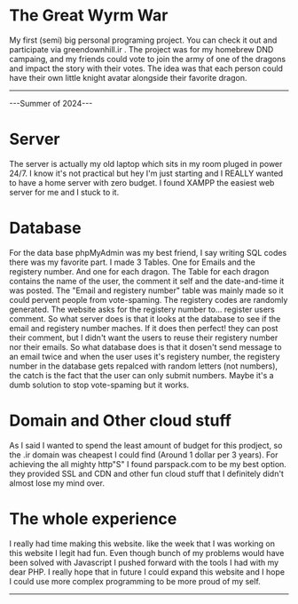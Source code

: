 # The Great Wyrm War
My first (semi) big personal programing project.
You can check it out and participate via greendownhill.ir .
The project was for my homebrew DND campaing, and my friends could vote to join the army of one of the dragons and impact the story with their votes. The idea was that each person could have their own little knight avatar alongside their favorite dragon.

---------------------------------------------------
---Summer of 2024---
# Server
The server is actually my old laptop which sits in my room pluged in power 24/7. I know it's not practical but hey I'm just starting and I REALLY wanted to have a home server with zero budget. I found XAMPP the easiest web server for me and I stuck to it.

# Database
For the data base phpMyAdmin was my best friend, I say writing SQL codes there was my favorite part. 
I made 3 Tables. One for Emails and the registery number. And one for each dragon.
The Table for each dragon contains the name of the user, the comment it self and the date-and-time it was posted.
The "Email and registery number" table was mainly made so it could pervent people from vote-spaming. The registery codes are randomly generated. The website asks for the registery number to... register users comment. So what server does is that it looks at the database to see if the email and registery number maches. If it does then perfect! they can post their comment, but I didn't want the users to reuse their registery number nor their emails. So what database does is that it dosen't send message to an email twice and when the user uses it's registery number, the registery number in the database gets repalced with random letters (not numbers), the catch is the fact that the user can only submit numbers. Maybe it's a dumb solution to stop vote-spaming but it works.

# Domain and Other cloud stuff
As I said I wanted to spend the least amount of budget for this prodject, so the .ir domain was cheapest I could find (Around 1 dollar per 3 years).
For achieving the all mighty http"S" I found parspack.com to be my best option. they provided SSL and CDN and other fun cloud stuff that I definitely didn't almost lose my mind over.

# The whole experience
I really had time making this website. like the week that I was working on this website I legit had fun. Even though bunch of my problems would have been solved with Javascript I pushed forward with the tools I had with my dear PHP. I really hope that in future I could expand this website and I hope I could use more complex programming to be more proud of my self.

---------------------------------------------------
